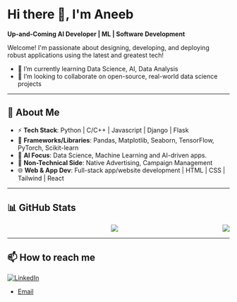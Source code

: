 # Hi there 👋, I'm Aneeb

**Up-and-Coming AI Developer | ML | Software Development**

Welcome! I'm passionate about designing, developing, and deploying robust applications using the latest and greatest tech!
- 🌱 I’m currently learning Data Science, AI, Data Analysis
- 👯 I’m looking to collaborate on open-source, real-world data science projects

---

## 🎯 About Me

- ⚡ **Tech Stack**: Python | C/C++ | Javascript | Django | Flask
- 🔧 **Frameworks/Libraries**: Pandas, Matplotlib, Seaborn, TensorFlow, PyTorch, Scikit-learn
- 🤖 **AI Focus**: Data Science, Machine Learning and AI-driven apps.
- 🎨 **Non-Technical Side**: Native Advertising, Campaign Management
- 🌐 **Web & App Dev**: Full-stack app/website development | HTML | CSS | Tailwind | React
---

## 📊 GitHub Stats

<div align="center">
  <a href="https://github.com/aneeb02">
    <img align="center" src="https://github-readme-stats-sigma-five.vercel.app/api?username=aneeb02&show_icons=true&include_all_commits=true&count_private=true&theme=react&line_height=40" />
  </a>
  <a href="https://github.com/aneeb02">
    <img align="right" src="https://github-readme-stats.vercel.app/api/top-langs/?username=aneeb02&theme=react&line_height=40&hide=css,cmake&langs_count=8&layout=compact" />
  </a>
</div>


---

## 📫 How to reach me

[![LinkedIn](https://img.shields.io/badge/LinkedIn-Connect-blue)](https://linkedin.com/in/aneeb-ur-rehman-222a211ba/)

- [Email](mailto:aneeb.02@gmail.com)


<!--
**aneeb02/aneeb02** is a ✨ _special_ ✨ repository because its `README.md` (this file) appears on your GitHub profile.

Here are some ideas to get you started:

- 🔭 I’m currently working on ...

- 👯 I’m looking to collaborate on ...
- 🤔 I’m looking for help with ...
- 💬 Ask me about ...
- 📫 How to reach me: ...
- 😄 Pronouns: ...
- ⚡ Fun fact: ...
-->
